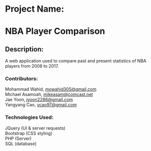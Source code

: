 # Project Name:  
# NBA Player Comparison

## Description:  
A web application used to compare past and present statistics of NBA players from 2008 to 2017.

### Contributors:
Mohammad Wahid, mowahid305@gmail.com  
Michael Asamoah, mikeasam@comcast.net  
Jae Yoon, jyoon2286@gmail.com  
Yangyang Cao, ycao97@gmail.com  

### Technologies Used:
JQuery (UI & server requests)  
Bootstrap (CSS styling)  
PHP (Server)  
SQL (database)  
